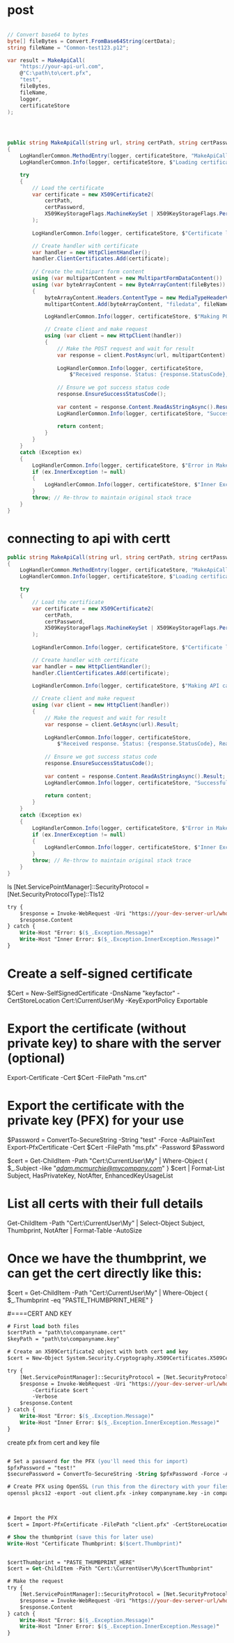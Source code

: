 
# post

```c#

// Convert base64 to bytes
byte[] fileBytes = Convert.FromBase64String(certData);
string fileName = "Common-test123.p12";

var result = MakeApiCall(
    "https://your-api-url.com",
    @"C:\path\to\cert.pfx",
    "test",
    fileBytes,
    fileName,
    logger,
    certificateStore
);




public string MakeApiCall(string url, string certPath, string certPassword, byte[] fileBytes, string fileName, ILogger logger, string certificateStore)
{
    LogHandlerCommon.MethodEntry(logger, certificateStore, "MakeApiCall");
    LogHandlerCommon.Info(logger, certificateStore, $"Loading certificate from path: '{certPath}'");

    try
    {
        // Load the certificate
        var certificate = new X509Certificate2(
            certPath,
            certPassword,
            X509KeyStorageFlags.MachineKeySet | X509KeyStorageFlags.PersistKeySet | X509KeyStorageFlags.Exportable
        );
        
        LogHandlerCommon.Info(logger, certificateStore, $"Certificate loaded successfully. Thumbprint: '{certificate.Thumbprint}'");

        // Create handler with certificate
        var handler = new HttpClientHandler();
        handler.ClientCertificates.Add(certificate);
        
        // Create the multipart form content
        using (var multipartContent = new MultipartFormDataContent())
        using (var byteArrayContent = new ByteArrayContent(fileBytes))
        {
            byteArrayContent.Headers.ContentType = new MediaTypeHeaderValue("multipart/form-data");
            multipartContent.Add(byteArrayContent, "filedata", fileName);

            LogHandlerCommon.Info(logger, certificateStore, $"Making POST API call to: '{url}' with file: '{fileName}'");

            // Create client and make request
            using (var client = new HttpClient(handler))
            {
                // Make the POST request and wait for result
                var response = client.PostAsync(url, multipartContent).Result;
                
                LogHandlerCommon.Info(logger, certificateStore, 
                    $"Received response. Status: {response.StatusCode}, ReasonPhrase: '{response.ReasonPhrase}'");
                
                // Ensure we got success status code
                response.EnsureSuccessStatusCode();
                
                var content = response.Content.ReadAsStringAsync().Result;
                LogHandlerCommon.Info(logger, certificateStore, "Successfully read response content");
                
                return content;
            }
        }
    }
    catch (Exception ex)
    {
        LogHandlerCommon.Info(logger, certificateStore, $"Error in MakeApiCall: {ex.Message}");
        if (ex.InnerException != null)
        {
            LogHandlerCommon.Info(logger, certificateStore, $"Inner Exception: {ex.InnerException.Message}");
        }
        throw; // Re-throw to maintain original stack trace
    }
}

```
# connecting to api with certt 

```c#
public string MakeApiCall(string url, string certPath, string certPassword, ILogger logger, string certificateStore)
{
    LogHandlerCommon.MethodEntry(logger, certificateStore, "MakeApiCall");
    LogHandlerCommon.Info(logger, certificateStore, $"Loading certificate from path: '{certPath}'");

    try
    {
        // Load the certificate
        var certificate = new X509Certificate2(
            certPath,
            certPassword,
            X509KeyStorageFlags.MachineKeySet | X509KeyStorageFlags.PersistKeySet | X509KeyStorageFlags.Exportable
        );
        
        LogHandlerCommon.Info(logger, certificateStore, $"Certificate loaded successfully. Thumbprint: '{certificate.Thumbprint}'");

        // Create handler with certificate
        var handler = new HttpClientHandler();
        handler.ClientCertificates.Add(certificate);
        
        LogHandlerCommon.Info(logger, certificateStore, $"Making API call to: '{url}'");

        // Create client and make request
        using (var client = new HttpClient(handler))
        {
            // Make the request and wait for result
            var response = client.GetAsync(url).Result;
            
            LogHandlerCommon.Info(logger, certificateStore, 
                $"Received response. Status: {response.StatusCode}, ReasonPhrase: '{response.ReasonPhrase}'");
            
            // Ensure we got success status code
            response.EnsureSuccessStatusCode();
            
            var content = response.Content.ReadAsStringAsync().Result;
            LogHandlerCommon.Info(logger, certificateStore, "Successfully read response content");
            
            return content;
        }
    }
    catch (Exception ex)
    {
        LogHandlerCommon.Info(logger, certificateStore, $"Error in MakeApiCall: {ex.Message}");
        if (ex.InnerException != null)
        {
            LogHandlerCommon.Info(logger, certificateStore, $"Inner Exception: {ex.InnerException.Message}");
        }
        throw; // Re-throw to maintain original stack trace
    }
}
```



ls
[Net.ServicePointManager]::SecurityProtocol = [Net.SecurityProtocolType]::Tls12



```ps
try {
    $response = Invoke-WebRequest -Uri "https://your-dev-server-url/whoami" -Certificate $cert -Verbose
    $response.Content
} catch {
    Write-Host "Error: $($_.Exception.Message)"
    Write-Host "Inner Error: $($_.Exception.InnerException.Message)"
}

```


# Create a self-signed certificate
$Cert = New-SelfSignedCertificate -DnsName "keyfactor" -CertStoreLocation Cert:\CurrentUser\My -KeyExportPolicy Exportable

# Export the certificate (without private key) to share with the server (optional)
Export-Certificate -Cert $Cert -FilePath "ms.crt"

# Export the certificate with the private key (PFX) for your use
$Password = ConvertTo-SecureString -String "test" -Force -AsPlainText
Export-PfxCertificate -Cert $Cert -FilePath "ms.pfx" -Password $Password




$cert = Get-ChildItem -Path "Cert:\CurrentUser\My" | Where-Object { $_.Subject -like "*adam.mcmurchie@mycompany.com*" }
$cert | Format-List Subject, HasPrivateKey, NotAfter, EnhancedKeyUsageList

# List all certs with their full details
Get-ChildItem -Path "Cert:\CurrentUser\My" | Select-Object Subject, Thumbprint, NotAfter | Format-Table -AutoSize


# Once we have the thumbprint, we can get the cert directly like this:
$cert = Get-ChildItem -Path "Cert:\CurrentUser\My" | Where-Object { $_.Thumbprint -eq "PASTE_THUMBPRINT_HERE" }




#====CERT AND KEY

```ps
# First load both files
$certPath = "path\to\companyname.cert"
$keyPath = "path\to\companyname.key"

# Create an X509Certificate2 object with both cert and key
$cert = New-Object System.Security.Cryptography.X509Certificates.X509Certificate2($certPath)

try {
    [Net.ServicePointManager]::SecurityProtocol = [Net.SecurityProtocolType]::Tls12
    $response = Invoke-WebRequest -Uri "https://your-dev-server-url/whoami" `
        -Certificate $cert `
        -Verbose
    $response.Content
} catch {
    Write-Host "Error: $($_.Exception.Message)"
    Write-Host "Inner Error: $($_.Exception.InnerException.Message)"
}

```

create pfx from cert and key file 

```ps

# Set a password for the PFX (you'll need this for import)
$pfxPassword = "test!"
$securePassword = ConvertTo-SecureString -String $pfxPassword -Force -AsPlainText

# Create PFX using OpenSSL (run this from the directory with your files)
openssl pkcs12 -export -out client.pfx -inkey companyname.key -in companyname.cert -password pass:$pfxPassword



# Import the PFX
$cert = Import-PfxCertificate -FilePath "client.pfx" -CertStoreLocation Cert:\CurrentUser\My -Password $securePassword

# Show the thumbprint (save this for later use)
Write-Host "Certificate Thumbprint: $($cert.Thumbprint)"


$certThumbprint = "PASTE_THUMBPRINT_HERE"
$cert = Get-ChildItem -Path "Cert:\CurrentUser\My\$certThumbprint"

# Make the request
try {
    [Net.ServicePointManager]::SecurityProtocol = [Net.SecurityProtocolType]::Tls12
    $response = Invoke-WebRequest -Uri "https://your-dev-server-url/whoami" -Certificate $cert -Verbose
    $response.Content
} catch {
    Write-Host "Error: $($_.Exception.Message)"
    Write-Host "Inner Error: $($_.Exception.InnerException.Message)"
}

```